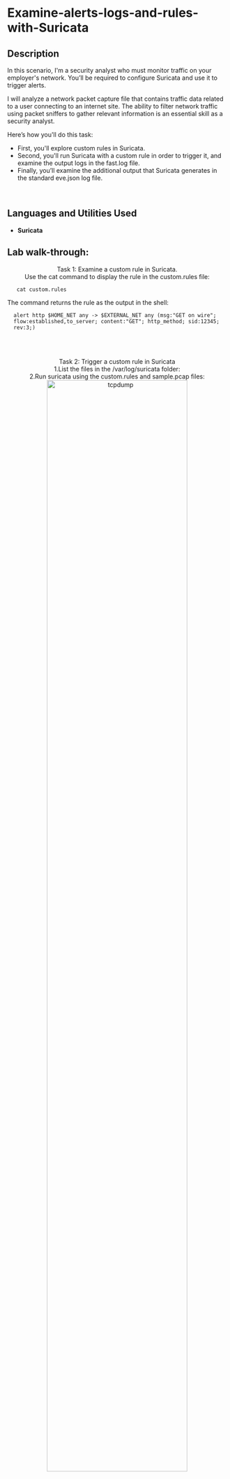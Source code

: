 <h1>Examine-alerts-logs-and-rules-with-Suricata</h1>

<h2>Description</h2>
In this scenario, I'm a security analyst who must monitor traffic on your employer's network. You’ll be required to configure Suricata and use it to trigger alerts.

I will analyze a network packet capture file that contains traffic data related to a user connecting to an internet site. The ability to filter network traffic using packet sniffers to gather relevant information is an essential skill as a security analyst.

Here’s how you'll do this task: 
* First, you'll explore custom rules in Suricata. 
* Second, you'll run Suricata with a custom rule in order to trigger it, and examine the output logs in the fast.log file. 
* Finally, you’ll examine the additional output that Suricata generates in the standard eve.json log file.
<br />


<h2>Languages and Utilities Used</h2>

- <b>Suricata</b> 

<h2>Lab walk-through:</h2>

<p align="center">
Task 1: Examine a custom rule in Suricata.
  <br>
Use the cat command to display the rule in the custom.rules file:<br/>
  
```
   cat custom.rules
```

The command returns the rule as the output in the shell:
```
  alert http $HOME_NET any -> $EXTERNAL_NET any (msg:"GET on wire";
  flow:established,to_server; content:"GET"; http_method; sid:12345;
  rev:3;)
```
<br />
<br />
<p align="center">
Task 2: Trigger a custom rule in Suricata
  <br>
1.List the files in the /var/log/suricata folder:
  <br>
2.Run suricata using the custom.rules and sample.pcap files:
<img src="https://i.gyazo.com/589647020c81a6eacf761ae493e0df7f.png" height="80%" width="80%" alt="tcpdump"/>
  <br>
3. List the files in the /var/log/suricata folder again:
<br>
4. Use the cat command to display the fast.log file generated by Suricata:
<img src="https://i.gyazo.com/5e179128dfabb287434d84202dcffdb9.png" height="80%" width="80%" alt="tcpdump"/>   


  <p align="center">
The output returns alert entries in the log:


```
11/23/2022-12:38:34.624866  [**] [1:12345:3] GET on wire [**] [Classification: (null)] [Priority: 3] {TCP} 172.21.224.2:49652 -> 142.250.1.139:80
11/23/2022-12:38:58.958203  [**] [1:12345:3] GET on wire [**] [Classification: (null)] [Priority: 3] {TCP} 172.21.224.2:58494 -> 142.250.1.139:80
```

<p align="center">  
Task 3:  Examine eve.json output 
  <br>
  1. Use the cat command to display the entries in the eve.json file:
  <br>
  2. Use the jq command to display the entries in an improved format:
<br>
  
  ```
analyst@ee69e3317af7:~$ cat /var/log/suricata/fast.log
11/23/2022-12:38:34.624866  [**] [1:12345:3] GET on wire [**] [Classification: (null)] [Priority: 3] {TCP} 172.21.224.2:49652 -> 142.250.1.139:80
11/23/2022-12:38:58.958203  [**] [1:12345:3] GET on wire [**] [Classification: (null)] [Priority: 3] {TCP} 172.21.224.2:58494 -> 142.250.1.102:80
analyst@ee69e3317af7:~$ cat /var/log/suricata/eve.json
{"timestamp":"2022-11-23T12:38:34.624866+0000","flow_id":1916779820120213,"pcap_cnt":70,"event_type":"alert","src_ip":"172.21.224.2","src_port":49652,"dest_ip":"142.250.1.139","dest_port":80,"proto":"TCP","tx_id":0,"alert":{"action":"allowed","gid":1,"signature_id":12345,"rev":3,"signature":"GET on wire","category":"","severity":3},"http":{"hostname":"opensource.google.com","url":"/","http_user_agent":"curl/7.74.0","http_content_type":"text/html","http_method":"GET","protocol":"HTTP/1.1","status":301,"redirect":"https://opensource.google/","length":223},"app_proto":"http","flow":{"pkts_toserver":4,"pkts_toclient":3,"bytes_toserver":357,"bytes_toclient":788,"start":"2022-11-23T12:38:34.620693+0000"}}
{"timestamp":"2022-11-23T12:38:58.958203+0000","flow_id":567941047424244,"pcap_cnt":151,"event_type":"alert","src_ip":"172.21.224.2","src_port":58494,"dest_ip":"142.250.1.102","dest_port":80,"proto":"TCP","tx_id":0,"alert":{"action":"allowed","gid":1,"signature_id":12345,"rev":3,"signature":"GET on wire","category":"","severity":3},"http":{"hostname":"opensource.google.com","url":"/","http_user_agent":"curl/7.74.0","http_content_type":"text/html","http_method":"GET","protocol":"HTTP/1.1","status":301,"redirect":"https://opensource.google/","length":223},"app_proto":"http","flow":{"pkts_toserver":4,"pkts_toclient":3,"bytes_toserver":357,"bytes_toclient":797,"start":"2022-11-23T12:38:58.955636+0000"}}
analyst@ee69e3317af7:~$ jq . /var/log/suricata/eve.json | less
{
  "timestamp": "2022-11-23T12:38:34.624866+0000",
  "flow_id": 1916779820120213,
  "pcap_cnt": 70,
  "event_type": "alert",
  "src_ip": "172.21.224.2",
  "src_port": 49652,
  "dest_ip": "142.250.1.139",
  "dest_port": 80,
  "proto": "TCP",
  "tx_id": 0,
  "alert": {
    "action": "allowed",
    "gid": 1,
    "signature_id": 12345,
    "rev": 3,
    "signature": "GET on wire",
    "category": "",
    "severity": 3
  },
  "http": {
    "hostname": "opensource.google.com",
    "url": "/",
    "http_user_agent": "curl/7.74.0",
    "http_content_type": "text/html",
    "http_method": "GET",
    "protocol": "HTTP/1.1",
    "status": 301,
    "redirect": "https://opensource.google/",
    "length": 223
  },
  "app_proto": "http",
  "flow": {
    "pkts_toserver": 4,
    "pkts_toclient": 3,
    "bytes_toserver": 357,
    "bytes_toclient": 788,
    "start": "2022-11-23T12:38:34.620693+0000"
  }
}
{
  "timestamp": "2022-11-23T12:38:58.958203+0000",
  "flow_id": 567941047424244,
  "pcap_cnt": 151,
  "event_type": "alert",
  "src_ip": "172.21.224.2",
  "src_port": 58494,
  "dest_ip": "142.250.1.102",
  "dest_port": 80,
  "proto": "TCP",
  "tx_id": 0,
  "alert": {
    "action": "allowed",
    "gid": 1,
```

<p align="center"> 

3. Use the jq command to extract specific event data from the eve.json file:
```
jq -c "[.timestamp,.flow_id,.alert.signature,.proto,.dest_ip]" /var/log/suricata/eve.json
```
The following is and example of the output of the command above. The flow_id is the long numeric field highlighted in orange in each row returned.
```
["2022-11-23T12:38:34.624866+0000",14500150016149,"GET on wire","TCP","142.250.1.139"]
["2022-11-23T12:38:58.958203+0000",1647223379236084,"GET on wire","TCP","142.250.1.102"]
```
4. Use the jq command to display all event logs related to a specific flow_id from the eve.json file. The flow_id value is a 16-digit number and will vary for each of the log entries. Replace X with any of the flow_id values returned by the previous query:


 ```
jq "select(.flow_id==X)" /var/log/suricata/eve.json
```

